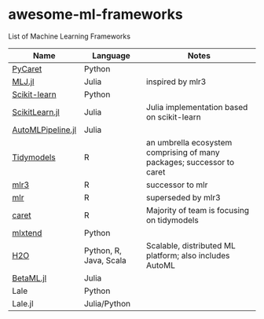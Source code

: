 # awesome-ml-frameworks
List of Machine Learning Frameworks

| Name                                                                          | Language | Notes                                                                 |
|-------------------------------------------------------------------------------|----------|-----------------------------------------------------------------------|
| [PyCaret](https://towardsdatascience.com/announcing-pycaret-2-0-39c11014540e) | Python   |                                                                       |
| [MLJ.jl](https://github.com/alan-turing-institute/MLJ.jl)                     | Julia    | inspired by mlr3                                                      |
| [Scikit-learn](https://scikit-learn.org/stable/)                              | Python   |                                                                       |
| [ScikitLearn.jl](https://scikit-learn.org/stable/)                            | Julia    | Julia implementation based on scikit-learn                             |
| [AutoMLPipeline.jl](https://github.com/IBM/AutoMLPipeline.jl)                 | Julia    |                                                                       |
| [Tidymodels](https://www.tidymodels.org/)                                     | R        | an umbrella ecosystem comprising of many packages; successor to caret |
| [mlr3](https://github.com/mlr-org/mlr3)                                       | R        | successor to mlr                                                      |
| [mlr](https://mlr.mlr-org.com/)                                               | R        | superseded by mlr3                                                    |
| [caret](https://topepo.github.io/caret/)                                      | R        | Majority of team is focusing on tidymodels |
| [mlxtend](http://rasbt.github.io/mlxtend/) | Python | |
| [H2O](http://docs.h2o.ai/h2o/latest-stable/h2o-docs/index.html) | Python, R, Java, Scala | Scalable, distributed ML platform; also includes AutoML|
| [BetaML.jl](https://github.com/sylvaticus/BetaML.jl) | Julia | |
| Lale | Python | |
| Lale.jl | Julia/Python | |
